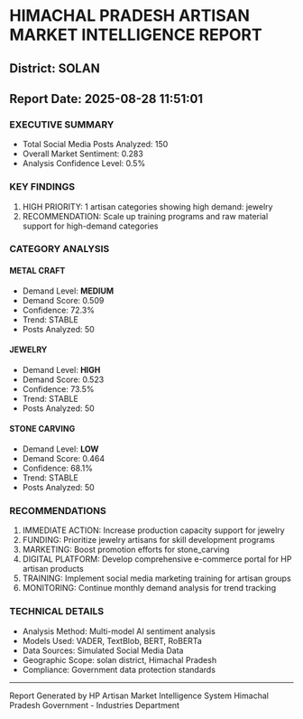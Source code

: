 # HIMACHAL PRADESH ARTISAN MARKET INTELLIGENCE REPORT
## District: SOLAN
## Report Date: 2025-08-28 11:51:01

### EXECUTIVE SUMMARY
- Total Social Media Posts Analyzed: 150
- Overall Market Sentiment: 0.283
- Analysis Confidence Level: 0.5%

### KEY FINDINGS
1. HIGH PRIORITY: 1 artisan categories showing high demand: jewelry
2. RECOMMENDATION: Scale up training programs and raw material support for high-demand categories

### CATEGORY ANALYSIS

#### METAL CRAFT
- Demand Level: **MEDIUM**
- Demand Score: 0.509
- Confidence: 72.3%
- Trend: STABLE
- Posts Analyzed: 50

#### JEWELRY
- Demand Level: **HIGH**
- Demand Score: 0.523
- Confidence: 73.5%
- Trend: STABLE
- Posts Analyzed: 50

#### STONE CARVING
- Demand Level: **LOW**
- Demand Score: 0.464
- Confidence: 68.1%
- Trend: STABLE
- Posts Analyzed: 50

### RECOMMENDATIONS
1. IMMEDIATE ACTION: Increase production capacity support for jewelry
2. FUNDING: Prioritize jewelry artisans for skill development programs
3. MARKETING: Boost promotion efforts for stone_carving
4. DIGITAL PLATFORM: Develop comprehensive e-commerce portal for HP artisan products
5. TRAINING: Implement social media marketing training for artisan groups
6. MONITORING: Continue monthly demand analysis for trend tracking

### TECHNICAL DETAILS
- Analysis Method: Multi-model AI sentiment analysis
- Models Used: VADER, TextBlob, BERT, RoBERTa
- Data Sources: Simulated Social Media Data
- Geographic Scope: solan district, Himachal Pradesh
- Compliance: Government data protection standards

---
Report Generated by HP Artisan Market Intelligence System
Himachal Pradesh Government - Industries Department
